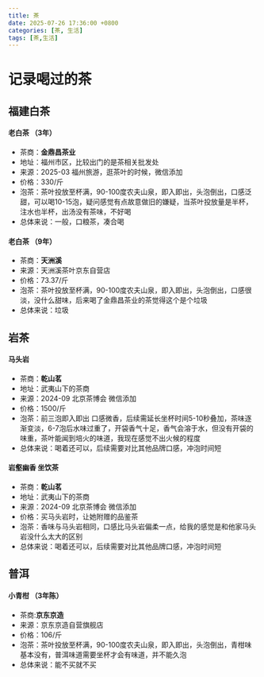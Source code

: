 ```yaml
---
title: 茶
date: 2025-07-26 17:36:00 +0800
categories: [茶, 生活]
tags: [茶,生活]
---
```


# 记录喝过的茶

## 福建白茶

#### 老白茶 （3年）
- 茶商：**金鼎昌茶业**
- 地址：福州市区，比较出门的是茶相关批发处
- 来源：2025-03 福州旅游，逛茶叶的时候，微信添加
- 价格：330/斤
- 泡茶：茶叶投放至杯满，90-100度农夫山泉，即入即出，头泡倒出，口感泛甜，可以喝10-15泡，疑问感觉有点故意做旧的嫌疑，当茶叶投放量是半杯，注水也半杯，出汤没有茶味，不好喝
- 总体来说：一般，口粮茶，凑合喝

#### 老白茶 （9年）
- 茶商：**天洲溪**
- 来源：天洲溪茶叶京东自营店
- 价格：73.37/斤
- 泡茶：茶叶投放至杯满，90-100度农夫山泉，即入即出，头泡倒出，口感很淡，没什么甜味，后来喝了金鼎昌茶业的茶觉得这个是个垃圾
- 总体来说：垃圾



## 岩茶

#### 马头岩 
- 茶商：**乾山茗** 
- 地址：武夷山下的茶商
- 来源：2024-09 北京茶博会 微信添加
- 价格：1500/斤
- 泡茶：前三泡即入即出 口感微香，后续需延长坐杯时间5-10秒叠加，茶味逐渐变淡，6-7泡后水味过重了，开袋香气十足，香气会溶于水，但没有开袋的味重，茶叶能闻到培火的味道，我现在感觉不出火候的程度
- 总体来说：喝着还可以，后续需要对比其他品牌口感，冲泡时间短
#### 岩壑幽香 坐饮茶
- 茶商：**乾山茗** 
- 地址：武夷山下的茶商
- 来源：2024-09 北京茶博会 微信添加
- 价格：买马头岩时，让她附赠的品鉴茶
- 泡茶：香味与马头岩相同，口感比马头岩偏柔一点，给我的感觉是和他家马头岩没什么太大的区别
- 总体来说：喝着还可以，后续需要对比其他品牌口感，冲泡时间短

## 普洱

#### 小青柑 （3年陈）
- 茶商:**京东京造**
- 来源：京东京造自营旗舰店
- 价格：106/斤
- 泡茶：茶叶投放至杯满，90-100度农夫山泉，即入即出，头泡倒出，青柑味基本没有，普洱味道需要坐杯才会有味道，并不能久泡
- 总体来说：能不买就不买




